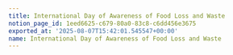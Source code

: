 ```yaml
---
title: International Day of Awareness of Food Loss and Waste
notion_page_id: 1eed6625-c679-80a0-83c8-c6dd456e3675
exported_at: '2025-08-07T15:42:01.545547+00:00'
name: International Day of Awareness of Food Loss and Waste
---
```


